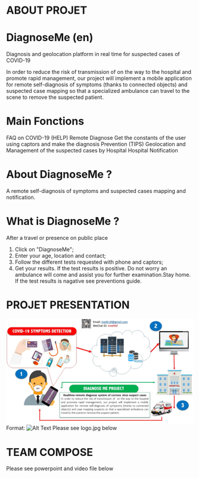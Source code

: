 ﻿
# ABOUT PROJET

# DiagnoseMe (en)
Diagnosis and geolocation platform  in real time for suspected cases of COVID-19

In order to reduce the risk of transmission of  on the way to the hospital and promote rapid management, our project will implement a mobile application for remote self-diagnosis of symptoms (thanks to connected objects) and suspected case mapping  so that a specialized ambulance can travel to the scene to remove the suspected patient.
   

# Main Fonctions
FAQ on COVID-19 (HELP)
Remote Diagnose
Get the constants of the user using captors and make the diagnosis
Prevention (TIPS)
Geolocation and Management of the suspected cases by Hospital 
Hospital Notification

# About DiagnoseMe ?
A remote self-diagnosis of symptoms and suspected cases mapping and notification.

# What is DiagnoseMe ?
After a travel or presence on public place
1. Click on "DiagnoseMe";
2. Enter your age, location and contact;
3. Follow the different tests requested with phone and captors;
4. Get your results.
If the test results is positive. Do not worry an ambulance will come and assist you for further examination.Stay home.
If the test results is nagative see preventions guide.



# PROJET PRESENTATION
![Schematic Presentation](logo.jpg)
Format: ![Alt Text](url)
Please see logo.jpg below
# TEAM COMPOSE
Please see powerpoint and video file below




